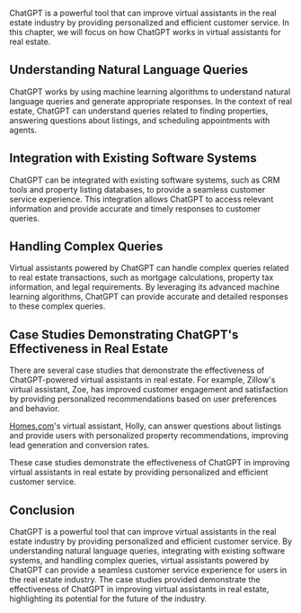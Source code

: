 

ChatGPT is a powerful tool that can improve virtual assistants in the real estate industry by providing personalized and efficient customer service. In this chapter, we will focus on how ChatGPT works in virtual assistants for real estate.

Understanding Natural Language Queries
--------------------------------------

ChatGPT works by using machine learning algorithms to understand natural language queries and generate appropriate responses. In the context of real estate, ChatGPT can understand queries related to finding properties, answering questions about listings, and scheduling appointments with agents.

Integration with Existing Software Systems
------------------------------------------

ChatGPT can be integrated with existing software systems, such as CRM tools and property listing databases, to provide a seamless customer service experience. This integration allows ChatGPT to access relevant information and provide accurate and timely responses to customer queries.

Handling Complex Queries
------------------------

Virtual assistants powered by ChatGPT can handle complex queries related to real estate transactions, such as mortgage calculations, property tax information, and legal requirements. By leveraging its advanced machine learning algorithms, ChatGPT can provide accurate and detailed responses to these complex queries.

Case Studies Demonstrating ChatGPT's Effectiveness in Real Estate
-----------------------------------------------------------------

There are several case studies that demonstrate the effectiveness of ChatGPT-powered virtual assistants in real estate. For example, Zillow's virtual assistant, Zoe, has improved customer engagement and satisfaction by providing personalized recommendations based on user preferences and behavior.

[Homes.com](http://Homes.com)'s virtual assistant, Holly, can answer questions about listings and provide users with personalized property recommendations, improving lead generation and conversion rates.

These case studies demonstrate the effectiveness of ChatGPT in improving virtual assistants in real estate by providing personalized and efficient customer service.

Conclusion
----------

ChatGPT is a powerful tool that can improve virtual assistants in the real estate industry by providing personalized and efficient customer service. By understanding natural language queries, integrating with existing software systems, and handling complex queries, virtual assistants powered by ChatGPT can provide a seamless customer service experience for users in the real estate industry. The case studies provided demonstrate the effectiveness of ChatGPT in improving virtual assistants in real estate, highlighting its potential for the future of the industry.
